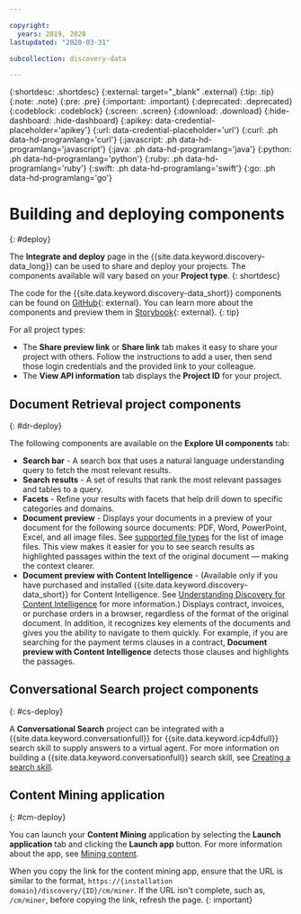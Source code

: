 ```yaml
---

copyright:
  years: 2019, 2020
lastupdated: "2020-03-31"

subcollection: discovery-data

---
```


{:shortdesc: .shortdesc}
{:external: target="_blank" .external}
{:tip: .tip}
{:note: .note}
{:pre: .pre}
{:important: .important}
{:deprecated: .deprecated}
{:codeblock: .codeblock}
{:screen: .screen}
{:download: .download}
{:hide-dashboard: .hide-dashboard}
{:apikey: data-credential-placeholder='apikey'} 
{:url: data-credential-placeholder='url'}
{:curl: .ph data-hd-programlang='curl'}
{:javascript: .ph data-hd-programlang='javascript'}
{:java: .ph data-hd-programlang='java'}
{:python: .ph data-hd-programlang='python'}
{:ruby: .ph data-hd-programlang='ruby'}
{:swift: .ph data-hd-programlang='swift'}
{:go: .ph data-hd-programlang='go'}

# Building and deploying components
{: #deploy}

<!-- c/s help for the *Integrate and deploy* page. Do not delete. -->

The **Integrate and deploy** page in the {{site.data.keyword.discovery-data_long}} can be used to share and deploy your projects. The components available will vary based on your **Project type**.
{: shortdesc}

The code for the {{site.data.keyword.discovery-data_short}} components can be found on [GitHub](https://github.com/watson-developer-cloud/discovery-components){: external}. You can learn more about the components and preview them in [Storybook](https://watson-developer-cloud.github.io/discovery-components/storybook){: external}. 
{: tip}

For all project types:

-  The **Share preview link** or **Share link** tab makes it easy to share your project with others. Follow the instructions to add a user, then send those login credentials and the provided link to your colleague.
-  The **View API information** tab displays the **Project ID** for your project.

## Document Retrieval project components
{: #dr-deploy}

The following components are available on the **Explore UI components** tab:

-  **Search bar** - A search box that uses a natural language understanding query to fetch the most relevant results.
-  **Search results** - A set of results that rank the most relevant passages and tables to a query. 
-  **Facets** - Refine your results with facets that help drill down to specific categories and domains.
-  **Document preview** - Displays your documents in a preview of your document for the following source documents: PDF, Word, PowerPoint, Excel, and all image files. See [supported file types](/docs/discovery-data?topic=discovery-data-collections#supportedfiletypes) for the list of image files. This view makes it easier for you to see search results as highlighted passages within the text of the original document — making the context clearer.
-  **Document preview with Content Intelligence** - (Available only if you have purchased and installed {{site.data.keyword.discovery-data_short}} for Content Intelligence. See [Understanding Discovery for Content Intelligence](/docs/discovery-data?topic=discovery-data-output_schema) for more information.) Displays contract, invoices, or purchase orders in a browser, regardless of the format of the original document. In addition, it recognizes key elements of the documents and gives you the ability to navigate to them quickly. For example, if you are searching for the payment terms clauses in a contract, **Document preview with Content Intelligence** detects those clauses and highlights the passages.


## Conversational Search project components
{: #cs-deploy}

A **Conversational Search** project can be integrated with a {{site.data.keyword.conversationfull}} for {{site.data.keyword.icp4dfull}} search skill to supply answers to a virtual agent. For more information on building a {{site.data.keyword.conversationfull}} search skill, see [Creating a search skill](/docs/assistant-data?topic=assistant-data-skill-search-add).



## Content Mining application
{: #cm-deploy}

You can launch your **Content Mining** application by selecting the **Launch application** tab and clicking the **Launch app** button. For more information about the app, see [Mining content](/docs/discovery-data?topic=discovery-data-contentminerapp).

When you copy the link for the content mining app, ensure that the URL is similar to the format, `https://{installation domain}/discovery/{ID}/cm/miner`. If the URL isn't complete, such as, `/cm/miner`, before copying the link, refresh the page.
{: important}
